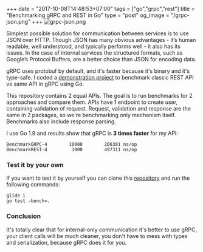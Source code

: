+++
date = "2017-10-08T14:48:53+07:00"
tags = ["go","grpc","rest"]
title = "Benchmarking gRPC and REST in Go"
type = "post"
og_image = "/grpc-json.png"
+++
![grpc-json.png](/grpc-json.png)

Simplest possible solution for communication between services is to use JSON over HTTP. Though JSON has many obvious advantages - it’s human readable, well understood, and typically performs well - it also has its issues. In the case of internal services the structured formats, such as Google’s Protocol Buffers, are a better choice than JSON for encoding data.

gRPC uses protobuf by default, and it's faster because it's binary and it's type-safe. I coded a [demonstration project](https://github.com/plutov/benchmark-grpc-rest) to benchmark classic REST API vs same API in gRPC using Go.

This repository contains 2 equal APIs. The goal is to run benchmarks for 2 approaches and compare them. APIs have 1 endpoint to create user, containing validation of request. Request, validation and response are the same in 2 packages, so we're benchmarking only mechanism itself. Benchmarks also include response parsing.

I use Go 1.9 and results show that gRPC is **3 times faster** for my API:

```
BenchmarkGRPC-4   	   10000	    206301 ns/op
BenchmarkREST-4   	    3000	    497311 ns/op
```

### Test it by your own

If you want to test it by yourself you can clone this [repository](https://github.com/plutov/benchmark-grpc-rest) and run the following commands:

```
glide i
go test -bench=.
```

### Conclusion

It's totally clear that for internal-only communication it's better to use gRPC, your client calls will be much cleaner, you don't have to mess with types and serialization, because gRPC does it for you.
